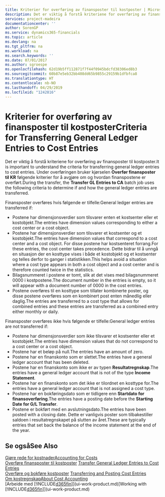```yaml
---
title: Kriterier for overføring av finansposter til kostposter | Microsoft-dokumentasjon
description: Det er viktig å forstå kriteriene for overføring av finansposter til kostposter. Under overføringen bruker kjørselen **Overfør finansposter til KR** følgende kriterier for å avgjøre om og hvordan finanspostene er overført.
services: project-madeira
documentationcenter: ''
author: SorenGP
ms.service: dynamics365-financials
ms.topic: article
ms.devlang: na
ms.tgt_pltfrm: na
ms.workload: na
ms.search.keywords: ''
ms.date: 07/01/2017
ms.author: sgroespe
ms.openlocfilehash: 62d19b5ff112871f7f44f0945bdcfd38306ed8b3
ms.sourcegitcommit: 60b87e5eb32bb408dd65b9855c29159b1dfbfca8
ms.translationtype: HT
ms.contentlocale: nb-NO
ms.lasthandoff: 04/29/2019
ms.locfileid: "1242816"
---
```

# <a name="criteria-for-transferring-general-ledger-entries-to-cost-entries"></a><span data-ttu-id="8b191-104">Kriterier for overføring av finansposter til kostposter</span><span class="sxs-lookup"><span data-stu-id="8b191-104">Criteria for Transferring General Ledger Entries to Cost Entries</span></span>
<span data-ttu-id="8b191-105">Det er viktig å forstå kriteriene for overføring av finansposter til kostposter.</span><span class="sxs-lookup"><span data-stu-id="8b191-105">It is important to understand the criteria for transferring general ledger entries to cost entries.</span></span> <span data-ttu-id="8b191-106">Under overføringen bruker kjørselen **Overfør finansposter til KR** følgende kriterier for å avgjøre om og hvordan finanspostene er overført.</span><span class="sxs-lookup"><span data-stu-id="8b191-106">During the transfer, the **Transfer GL Entries to CA** batch job uses the following criteria to determine if and how the general ledger entries are transferred.</span></span>  

<span data-ttu-id="8b191-107">Finansposter overføres hvis følgende er tilfelle:</span><span class="sxs-lookup"><span data-stu-id="8b191-107">General ledger entries are transferred if:</span></span>  

-   <span data-ttu-id="8b191-108">Postene har dimensjonsverdier som tilsvarer enten et kostsenter eller et kostobjekt.</span><span class="sxs-lookup"><span data-stu-id="8b191-108">The entries have dimension values corresponding to either a cost center or a cost object.</span></span>  
-   <span data-ttu-id="8b191-109">Postene har dimensjonsverdier som tilsvarer et kostsenter og et kostobjekt.</span><span class="sxs-lookup"><span data-stu-id="8b191-109">The entries have dimension values that correspond to a cost center and a cost object.</span></span> <span data-ttu-id="8b191-110">For disse postene har kostsenteret forrang.</span><span class="sxs-lookup"><span data-stu-id="8b191-110">For these entries, the cost center takes precedence.</span></span> <span data-ttu-id="8b191-111">Dette bidrar til å unngå en situasjon der en kosttype vises i både et kostobjekt og et kostsenter og telles derfor to ganger i statistikken.</span><span class="sxs-lookup"><span data-stu-id="8b191-111">This helps avoid a situation where a cost type appears in both a cost object and a cost center and is therefore counted twice in the statistics.</span></span>  
-   <span data-ttu-id="8b191-112">Bilagsnummeret i postene er tomt, slik at det vises med bilagsnummeret 0000 i kostpostene.</span><span class="sxs-lookup"><span data-stu-id="8b191-112">The document number in the entries is empty, so it will appear with a document number of 0000 in the cost entries.</span></span>  
-   <span data-ttu-id="8b191-113">Postene overføres til en kosttype som tillater kombinerte poster, og disse postene overføres som en kombinert post enten månedlig eller daglig.</span><span class="sxs-lookup"><span data-stu-id="8b191-113">The entries are transferred to a cost type that allows for combined entries and these entries are transferred as a combined entry either monthly or daily.</span></span>  

<span data-ttu-id="8b191-114">Finansposter overføres ikke hvis følgende er tilfelle:</span><span class="sxs-lookup"><span data-stu-id="8b191-114">General ledger entries are not transferred if:</span></span>  

-   <span data-ttu-id="8b191-115">Postene har dimensjonsverdier som ikke tilsvarer et kostsenter eller et kostobjekt.</span><span class="sxs-lookup"><span data-stu-id="8b191-115">The entries have dimension values that do not correspond to a cost center or a cost object.</span></span>  
-   <span data-ttu-id="8b191-116">Postene har et beløp på null.</span><span class="sxs-lookup"><span data-stu-id="8b191-116">The entries have an amount of zero.</span></span>  
-   <span data-ttu-id="8b191-117">Postene har en finanskonto som er slettet.</span><span class="sxs-lookup"><span data-stu-id="8b191-117">The entries have a general ledger account that has been deleted.</span></span>  
-   <span data-ttu-id="8b191-118">Postene har en finanskonto som ikke er av typen **Resultatregnskap**.</span><span class="sxs-lookup"><span data-stu-id="8b191-118">The entries have a general ledger account that is not of the type **Income Statement**.</span></span>  
-   <span data-ttu-id="8b191-119">Postene har en finanskonto som det ikke er tilordnet en kosttype for.</span><span class="sxs-lookup"><span data-stu-id="8b191-119">The entries have a general ledger account that is not assigned a cost type.</span></span>  
-   <span data-ttu-id="8b191-120">Postene har en bokføringsdato som er tidligere enn **Startdato for finansoverføring**.</span><span class="sxs-lookup"><span data-stu-id="8b191-120">The entries have a posting date before the **Starting Date for G/L Transfer**.</span></span>  
-   <span data-ttu-id="8b191-121">Postene er bokført med en avslutningsdato.</span><span class="sxs-lookup"><span data-stu-id="8b191-121">The entries have been posted with a closing date.</span></span> <span data-ttu-id="8b191-122">Dette er vanligvis poster som tilbakestiller saldoen i resultatregnskapet på slutten av året.</span><span class="sxs-lookup"><span data-stu-id="8b191-122">These are typically entries that set back the balance of the income statement at the end of the year.</span></span>  

## <a name="see-also"></a><span data-ttu-id="8b191-123">Se også</span><span class="sxs-lookup"><span data-stu-id="8b191-123">See Also</span></span>  
[<span data-ttu-id="8b191-124">Gjøre rede for kostnader</span><span class="sxs-lookup"><span data-stu-id="8b191-124">Accounting for Costs</span></span>](finance-manage-cost-accounting.md)  
 <span data-ttu-id="8b191-125">[Overføre finansposter til kostposter](finance-how-to-transfer-general-ledger-entries-to-cost-entries.md) </span><span class="sxs-lookup"><span data-stu-id="8b191-125">[Transfer General Ledger Entries to Cost Entries](finance-how-to-transfer-general-ledger-entries-to-cost-entries.md) </span></span>  
 <span data-ttu-id="8b191-126">[Overføre og bokføre kostposter](finance-transfer-and-post-cost-entries.md) </span><span class="sxs-lookup"><span data-stu-id="8b191-126">[Transferring and Posting Cost Entries](finance-transfer-and-post-cost-entries.md) </span></span>  
 [<span data-ttu-id="8b191-127">Om kostregnskap</span><span class="sxs-lookup"><span data-stu-id="8b191-127">About Cost Accounting</span></span>](finance-about-cost-accounting.md)  
 <span data-ttu-id="8b191-128">[Arbeide med [!INCLUDE[d365fin](includes/d365fin_md.md)]](ui-work-product.md)</span><span class="sxs-lookup"><span data-stu-id="8b191-128">[Working with [!INCLUDE[d365fin](includes/d365fin_md.md)]](ui-work-product.md)</span></span>
